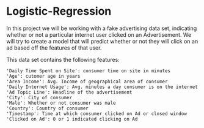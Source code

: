 # Logistic-Regression
In this project we will be working with a fake advertising data set, indicating whether or not a particular internet user clicked on an Advertisement. 
We will try to create a model that will predict whether or not they will click on an ad based off the features of that user.

This data set contains the following features:

    'Daily Time Spent on Site': consumer time on site in minutes
    'Age': cutomer age in years
    'Area Income': Avg. Income of geographical area of consumer
    'Daily Internet Usage': Avg. minutes a day consumer is on the internet
    'Ad Topic Line': Headline of the advertisement
    'City': City of consumer
    'Male': Whether or not consumer was male
    'Country': Country of consumer
    'Timestamp': Time at which consumer clicked on Ad or closed window
    'Clicked on Ad': 0 or 1 indicated clicking on Ad
